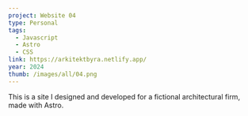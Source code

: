 ```yaml
---
project: Website 04
type: Personal
tags:
  - Javascript
  - Astro
  - CSS
link: https://arkitektbyra.netlify.app/
year: 2024
thumb: /images/all/04.png
---
```


This is a site I designed and developed for a fictional architectural firm, made with Astro.

